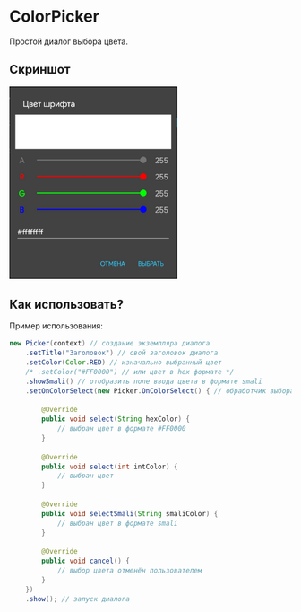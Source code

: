 # ColorPicker
Простой диалог выбора цвета.

## Скриншот
<img src="screenshot/1.jpg" width="300" alt="Скриншот">
 
## Как использовать?
Пример использования:
```java
new Picker(context) // создание экземпляра диалога
	.setTitle("Заголовок") // свой заголовок диалога
	.setColor(Color.RED) // изначально выбранный цвет
	/* .setColor("#FF0000") // или цвет в hex формате */
	.showSmali() // отобразить поле ввода цвета в формате smali
	.setOnColorSelect(new Picker.OnColorSelect() { // обработчик выбора

		@Override
		public void select(String hexColor) {
			// выбран цвет в формате #FF0000
		}

		@Override
		public void select(int intColor) {
			// выбран цвет
		}
		
		@Override
		public void selectSmali(String smaliColor) {
			// выбран цвет в формате smali
		}

		@Override
		public void cancel() {
			// выбор цвета отменён пользователем
		}
	})
	.show(); // запуск диалога
```
